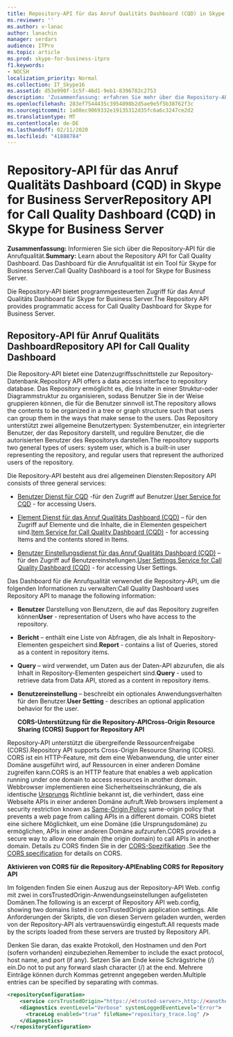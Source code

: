 ```yaml
---
title: Repository-API für das Anruf Qualitäts Dashboard (CQD) in Skype for Business Server
ms.reviewer: ''
ms.author: v-lanac
author: lanachin
manager: serdars
audience: ITPro
ms.topic: article
ms.prod: skype-for-business-itpro
f1.keywords:
- NOCSH
localization_priority: Normal
ms.collection: IT_Skype16
ms.assetid: d53e990f-1c5f-46d1-9eb1-8396782c2753
description: 'Zusammenfassung: erfahren Sie mehr über die Repository-API für die Anrufqualität. Das Dashboard für die Anrufqualität ist ein Tool für Skype for Business Server.'
ms.openlocfilehash: 283ef7544435c3954898b2d5ae9e5f5b38762f3c
ms.sourcegitcommit: 1a08ec9069332e19135312d35fc6a6c3247ce2d2
ms.translationtype: MT
ms.contentlocale: de-DE
ms.lasthandoff: 02/11/2020
ms.locfileid: "41888784"
---
```

# <a name="repository-api-for-call-quality-dashboard-cqd-in-skype-for-business-server"></a><span data-ttu-id="4c4bc-104">Repository-API für das Anruf Qualitäts Dashboard (CQD) in Skype for Business Server</span><span class="sxs-lookup"><span data-stu-id="4c4bc-104">Repository API for Call Quality Dashboard (CQD) in Skype for Business Server</span></span>
 
<span data-ttu-id="4c4bc-105">**Zusammenfassung:** Informieren Sie sich über die Repository-API für die Anrufqualität.</span><span class="sxs-lookup"><span data-stu-id="4c4bc-105">**Summary:** Learn about the Repository API for Call Quality Dashboard.</span></span> <span data-ttu-id="4c4bc-106">Das Dashboard für die Anrufqualität ist ein Tool für Skype for Business Server.</span><span class="sxs-lookup"><span data-stu-id="4c4bc-106">Call Quality Dashboard is a tool for Skype for Business Server.</span></span>
  
<span data-ttu-id="4c4bc-107">Die Repository-API bietet programmgesteuerten Zugriff für das Anruf Qualitäts Dashboard für Skype for Business Server.</span><span class="sxs-lookup"><span data-stu-id="4c4bc-107">The Repository API provides programmatic access for Call Quality Dashboard for Skype for Business Server.</span></span>
  
## <a name="repository-api-for-call-quality-dashboard"></a><span data-ttu-id="4c4bc-108">Repository-API für Anruf Qualitäts Dashboard</span><span class="sxs-lookup"><span data-stu-id="4c4bc-108">Repository API for Call Quality Dashboard</span></span>

<span data-ttu-id="4c4bc-109">Die Repository-API bietet eine Datenzugriffsschnittstelle zur Repository-Datenbank.</span><span class="sxs-lookup"><span data-stu-id="4c4bc-109">Repository API offers a data access interface to repository database.</span></span> <span data-ttu-id="4c4bc-110">Das Repository ermöglicht es, die Inhalte in einer Struktur-oder Diagrammstruktur zu organisieren, sodass Benutzer Sie in der Weise gruppieren können, die für die Benutzer sinnvoll ist.</span><span class="sxs-lookup"><span data-stu-id="4c4bc-110">The repository allows the contents to be organized in a tree or graph structure such that users can group them in the ways that make sense to the users.</span></span> <span data-ttu-id="4c4bc-111">Das Repository unterstützt zwei allgemeine Benutzertypen: Systembenutzer, ein integrierter Benutzer, der das Repository darstellt, und reguläre Benutzer, die die autorisierten Benutzer des Repositorys darstellen.</span><span class="sxs-lookup"><span data-stu-id="4c4bc-111">The repository supports two general types of users: system user, which is a built-in user representing the repository, and regular users that represent the authorized users of the repository.</span></span>
  
<span data-ttu-id="4c4bc-112">Die Repository-API besteht aus drei allgemeinen Diensten:</span><span class="sxs-lookup"><span data-stu-id="4c4bc-112">Repository API consists of three general services:</span></span> 
  
- <span data-ttu-id="4c4bc-113">[Benutzer Dienst für CQD](user-service.md) -für den Zugriff auf Benutzer.</span><span class="sxs-lookup"><span data-stu-id="4c4bc-113">[User Service for CQD](user-service.md) - for accessing Users.</span></span>
    
- <span data-ttu-id="4c4bc-114">[Element Dienst für das Anruf Qualitäts Dashboard (CQD)](item-service.md) – für den Zugriff auf Elemente und die Inhalte, die in Elementen gespeichert sind.</span><span class="sxs-lookup"><span data-stu-id="4c4bc-114">[Item Service for Call Quality Dashboard (CQD)](item-service.md) - for accessing Items and the contents stored in Items.</span></span>
    
- <span data-ttu-id="4c4bc-115">[Benutzer Einstellungsdienst für das Anruf Qualitäts Dashboard (CQD)](user-settings-service.md) – für den Zugriff auf Benutzereinstellungen.</span><span class="sxs-lookup"><span data-stu-id="4c4bc-115">[User Settings Service for Call Quality Dashboard (CQD)](user-settings-service.md) - for accessing User Settings.</span></span>
    
<span data-ttu-id="4c4bc-116">Das Dashboard für die Anrufqualität verwendet die Repository-API, um die folgenden Informationen zu verwalten:</span><span class="sxs-lookup"><span data-stu-id="4c4bc-116">Call Quality Dashboard uses Repository API to manage the following information:</span></span> 
  
- <span data-ttu-id="4c4bc-117">**Benutzer** Darstellung von Benutzern, die auf das Repository zugreifen können</span><span class="sxs-lookup"><span data-stu-id="4c4bc-117">**User** - representation of Users who have access to the repository.</span></span>
    
- <span data-ttu-id="4c4bc-118">**Bericht** – enthält eine Liste von Abfragen, die als Inhalt in Repository-Elementen gespeichert sind.</span><span class="sxs-lookup"><span data-stu-id="4c4bc-118">**Report** - contains a list of Queries, stored as a content in repository items.</span></span>
    
- <span data-ttu-id="4c4bc-119">**Query** – wird verwendet, um Daten aus der Daten-API abzurufen, die als Inhalt in Repository-Elementen gespeichert sind.</span><span class="sxs-lookup"><span data-stu-id="4c4bc-119">**Query** - used to retrieve data from Data API, stored as a content in repository items.</span></span>
    
- <span data-ttu-id="4c4bc-120">**Benutzereinstellung** – beschreibt ein optionales Anwendungsverhalten für den Benutzer.</span><span class="sxs-lookup"><span data-stu-id="4c4bc-120">**User Setting** - describes an optional application behavior for the user.</span></span>
    
  <span data-ttu-id="4c4bc-121">**CORS-Unterstützung für die Repository-API**</span><span class="sxs-lookup"><span data-stu-id="4c4bc-121">**Cross-Origin Resource Sharing (CORS) Support for Repository API**</span></span>
  
<span data-ttu-id="4c4bc-122">Repository-API unterstützt die übergreifende Ressourcenfreigabe (CORS).</span><span class="sxs-lookup"><span data-stu-id="4c4bc-122">Repository API supports Cross-Origin Resource Sharing (CORS).</span></span> <span data-ttu-id="4c4bc-123">CORS ist ein HTTP-Feature, mit dem eine Webanwendung, die unter einer Domäne ausgeführt wird, auf Ressourcen in einer anderen Domäne zugreifen kann.</span><span class="sxs-lookup"><span data-stu-id="4c4bc-123">CORS is an HTTP feature that enables a web application running under one domain to access resources in another domain.</span></span> <span data-ttu-id="4c4bc-124">Webbrowser implementieren eine Sicherheitseinschränkung, die als identische [Ursprungs](https://www.w3.org/Security/wiki/Same_Origin_Policy) Richtlinie bekannt ist, die verhindert, dass eine Webseite APIs in einer anderen Domäne aufruft.</span><span class="sxs-lookup"><span data-stu-id="4c4bc-124">Web browsers implement a security restriction known as [Same-Origin Policy](https://www.w3.org/Security/wiki/Same_Origin_Policy) same-origin policy that prevents a web page from calling APIs in a different domain.</span></span> <span data-ttu-id="4c4bc-125">CORS bietet eine sichere Möglichkeit, um eine Domäne (die Ursprungsdomäne) zu ermöglichen, APIs in einer anderen Domäne aufzurufen.</span><span class="sxs-lookup"><span data-stu-id="4c4bc-125">CORS provides a secure way to allow one domain (the origin domain) to call APIs in another domain.</span></span> <span data-ttu-id="4c4bc-126">Details zu CORS finden Sie in der [CORS-Spezifikation](https://www.w3.org/TR/cors/) .</span><span class="sxs-lookup"><span data-stu-id="4c4bc-126">See the [CORS specification](https://www.w3.org/TR/cors/) for details on CORS.</span></span>
  
 <span data-ttu-id="4c4bc-127">**Aktivieren von CORS für die Repository-API**</span><span class="sxs-lookup"><span data-stu-id="4c4bc-127">**Enabling CORS for Repository API**</span></span>
  
 <span data-ttu-id="4c4bc-128">Im folgenden finden Sie einen Auszug aus der Repository-API Web. config mit zwei in corsTrustedOrigin-Anwendungseinstellungen aufgelisteten Domänen.</span><span class="sxs-lookup"><span data-stu-id="4c4bc-128">The following is an excerpt of Repository API web.config, showing two domains listed in corsTrustedOrigin application settings.</span></span> <span data-ttu-id="4c4bc-129">Alle Anforderungen der Skripts, die von diesen Servern geladen wurden, werden von der Repository-API als vertrauenswürdig eingestuft.</span><span class="sxs-lookup"><span data-stu-id="4c4bc-129">All requests made by the scripts loaded from these servers are trusted by Repository API.</span></span>
  
<span data-ttu-id="4c4bc-130">Denken Sie daran, das exakte Protokoll, den Hostnamen und den Port (sofern vorhanden) einzubeziehen.</span><span class="sxs-lookup"><span data-stu-id="4c4bc-130">Remember to include the exact protocol, host name, and port (if any).</span></span> <span data-ttu-id="4c4bc-131">Setzen Sie am Ende keine Schrägstriche (/) ein.</span><span class="sxs-lookup"><span data-stu-id="4c4bc-131">Do not to put any forward slash character (/) at the end.</span></span> <span data-ttu-id="4c4bc-132">Mehrere Einträge können durch Kommas getrennt angegeben werden.</span><span class="sxs-lookup"><span data-stu-id="4c4bc-132">Multiple entries can be specified by separating with commas.</span></span>
  
```xml
<repositoryConfiguration>
    <service corsTrustedOrigin="https://<trusted-server>,http://<another-trusted-domain>:8080"" />
    <diagnostics eventLevel="Verbose" systemLoggedEventLevel="Error">
      <traceLog enabled="true" fileName="repository_trace.log" />
    </diagnostics>
 </repositoryConfiguration>
```


